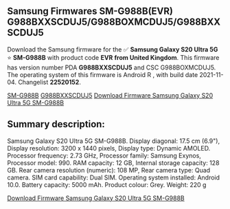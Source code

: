 <h2>Samsung Firmwares SM-G988B(EVR) G988BXXSCDUJ5/G988BOXMCDUJ5/G988BXXSCDUJ5</h2>
Download the Samsung firmware for the ✅ <strong>Samsung Galaxy S20 Ultra 5G </strong> ⭐ <strong>SM-G988B</strong> with product code <strong>EVR</strong> <strong> from United Kingdom</strong>. This firmware has version number PDA <strong>G988BXXSCDUJ5</strong> and CSC G988BOXMCDUJ5. The operating system of this firmware is Android R , with build date 2021-11-04. Changelist <strong>22520152</strong>.


[SM-G988B](https://samfirm.shop/samsung/model/SM-G988B)
[G988BXXSCDUJ5](https://samfirm.shop/samsung/pda/G988BXXSCDUJ5)
[Download Firmware Samsung Galaxy S20 Ultra 5G SM-G988B](https://samfirm.shop/samsung/firmware/471811)
<h2>Summary description:</h2>
<p>Samsung Galaxy S20 Ultra 5G SM-G988B. Display diagonal: 17.5 cm (6.9"), Display resolution: 3200 x 1440 pixels, Display type: Dynamic AMOLED. Processor frequency: 2.73 GHz, Processor family: Samsung Exynos, Processor model: 990. RAM capacity: 12 GB, Internal storage capacity: 128 GB. Rear camera resolution (numeric): 108 MP, Rear camera type: Quad camera. SIM card capability: Dual SIM. Operating system installed: Android 10.0. Battery capacity: 5000 mAh. Product colour: Grey. Weight: 220 g</p>


[Download Firmware Samsung Galaxy S20 Ultra 5G SM-G988B](https://samfirm.shop/samsung/firmware/471811)
